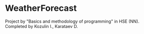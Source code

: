 # WeatherForecast
Project by "Basics and methodology of programming" in HSE (NN). Completed by Kozulin I., Karataev D.
